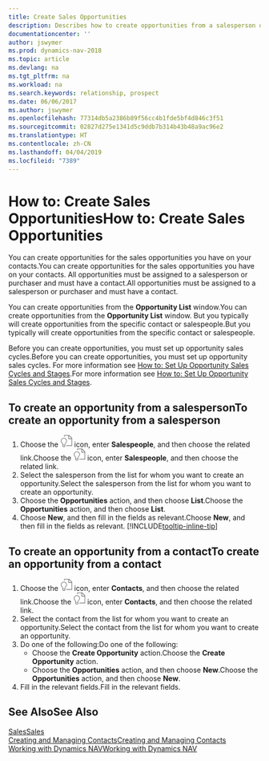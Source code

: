 ```yaml
---
title: Create Sales Opportunities
description: Describes how to create opportunities from a salesperson or a contact in Dynamics NAV.
documentationcenter: ''
author: jswymer
ms.prod: dynamics-nav-2018
ms.topic: article
ms.devlang: na
ms.tgt_pltfrm: na
ms.workload: na
ms.search.keywords: relationship, prospect
ms.date: 06/06/2017
ms.author: jswymer
ms.openlocfilehash: 77314db5a2386b89f56cc4b1fde5bf4d846c3f51
ms.sourcegitcommit: 02827d275e1341d5c9ddb7b314b43b48a9ac96e2
ms.translationtype: HT
ms.contentlocale: zh-CN
ms.lasthandoff: 04/04/2019
ms.locfileid: "7389"
---
```

# <a name="how-to-create-sales-opportunities"></a><span data-ttu-id="c2fb4-103">How to: Create Sales Opportunities</span><span class="sxs-lookup"><span data-stu-id="c2fb4-103">How to: Create Sales Opportunities</span></span>
<span data-ttu-id="c2fb4-104">You can create opportunities for the sales opportunities you have on your contacts.</span><span class="sxs-lookup"><span data-stu-id="c2fb4-104">You can create opportunities for the sales opportunities you have on your contacts.</span></span> <span data-ttu-id="c2fb4-105">All opportunities must be assigned to a salesperson or purchaser and must have a contact.</span><span class="sxs-lookup"><span data-stu-id="c2fb4-105">All opportunities must be assigned to a salesperson or purchaser and must have a contact.</span></span>

<span data-ttu-id="c2fb4-106">You can create opportunities from the **Opportunity List** window.</span><span class="sxs-lookup"><span data-stu-id="c2fb4-106">You can create opportunities from the **Opportunity List** window.</span></span> <span data-ttu-id="c2fb4-107">But you typically will create opportunities from the specific contact or salespeople.</span><span class="sxs-lookup"><span data-stu-id="c2fb4-107">But you typically will create opportunities from the specific contact or salespeople.</span></span>

<span data-ttu-id="c2fb4-108">Before you can create opportunities, you must set up opportunity sales cycles.</span><span class="sxs-lookup"><span data-stu-id="c2fb4-108">Before you can create opportunities, you must set up opportunity sales cycles.</span></span> <span data-ttu-id="c2fb4-109">For more information see [How to: Set Up Opportunity Sales Cycles and Stages](marketing-how-setup-opportunity-sales-cycles-stages.md).</span><span class="sxs-lookup"><span data-stu-id="c2fb4-109">For more information see [How to: Set Up Opportunity Sales Cycles and Stages](marketing-how-setup-opportunity-sales-cycles-stages.md).</span></span>

## <a name="to-create-an-opportunity-from-a-salesperson"></a><span data-ttu-id="c2fb4-110">To create an opportunity from a salesperson</span><span class="sxs-lookup"><span data-stu-id="c2fb4-110">To create an opportunity from a salesperson</span></span>
1. <span data-ttu-id="c2fb4-111">Choose the ![Search for Page or Report](media/ui-search/search_small.png "Search for Page or Report icon") icon, enter **Salespeople**, and then choose the related link.</span><span class="sxs-lookup"><span data-stu-id="c2fb4-111">Choose the ![Search for Page or Report](media/ui-search/search_small.png "Search for Page or Report icon") icon, enter **Salespeople**, and then choose the related link.</span></span>
2. <span data-ttu-id="c2fb4-112">Select the salesperson from the list for whom you want to create an opportunity.</span><span class="sxs-lookup"><span data-stu-id="c2fb4-112">Select the salesperson from the list for whom you want to create an opportunity.</span></span>
3. <span data-ttu-id="c2fb4-113">Choose the **Opportunities** action, and then choose **List**.</span><span class="sxs-lookup"><span data-stu-id="c2fb4-113">Choose the **Opportunities** action, and then choose **List**.</span></span>
4. <span data-ttu-id="c2fb4-114">Choose **New**, and then fill in the fields as relevant.</span><span class="sxs-lookup"><span data-stu-id="c2fb4-114">Choose **New**, and then fill in the fields as relevant.</span></span> [!INCLUDE[tooltip-inline-tip](includes/tooltip-inline-tip_md.md)]  



## <a name="to-create-an-opportunity-from-a-contact"></a><span data-ttu-id="c2fb4-115">To create an opportunity from a contact</span><span class="sxs-lookup"><span data-stu-id="c2fb4-115">To create an opportunity from a contact</span></span>
1. <span data-ttu-id="c2fb4-116">Choose the ![Search for Page or Report](media/ui-search/search_small.png "Search for Page or Report icon") icon, enter **Contacts**, and then choose the related link.</span><span class="sxs-lookup"><span data-stu-id="c2fb4-116">Choose the ![Search for Page or Report](media/ui-search/search_small.png "Search for Page or Report icon") icon, enter **Contacts**, and then choose the related link.</span></span>
2. <span data-ttu-id="c2fb4-117">Select the contact from the list for whom you want to create an opportunity.</span><span class="sxs-lookup"><span data-stu-id="c2fb4-117">Select the contact from the list for whom you want to create an opportunity.</span></span>
3. <span data-ttu-id="c2fb4-118">Do one of the following:</span><span class="sxs-lookup"><span data-stu-id="c2fb4-118">Do one of the following:</span></span>
   * <span data-ttu-id="c2fb4-119">Choose the **Create Opportunity** action.</span><span class="sxs-lookup"><span data-stu-id="c2fb4-119">Choose the **Create Opportunity** action.</span></span>
   * <span data-ttu-id="c2fb4-120">Choose the  **Opportunities** action, and then choose **New**.</span><span class="sxs-lookup"><span data-stu-id="c2fb4-120">Choose the  **Opportunities** action, and then choose **New**.</span></span>
4. <span data-ttu-id="c2fb4-121">Fill in the relevant fields.</span><span class="sxs-lookup"><span data-stu-id="c2fb4-121">Fill in the relevant fields.</span></span>

## <a name="see-also"></a><span data-ttu-id="c2fb4-122">See Also</span><span class="sxs-lookup"><span data-stu-id="c2fb4-122">See Also</span></span>
[<span data-ttu-id="c2fb4-123">Sales</span><span class="sxs-lookup"><span data-stu-id="c2fb4-123">Sales</span></span>](sales-manage-sales.md)  
[<span data-ttu-id="c2fb4-124">Creating and Managing Contacts</span><span class="sxs-lookup"><span data-stu-id="c2fb4-124">Creating and Managing Contacts</span></span>](marketing-contacts.md)  
[<span data-ttu-id="c2fb4-125">Working with Dynamics NAV</span><span class="sxs-lookup"><span data-stu-id="c2fb4-125">Working with Dynamics NAV</span></span>](ui-work-product.md)
